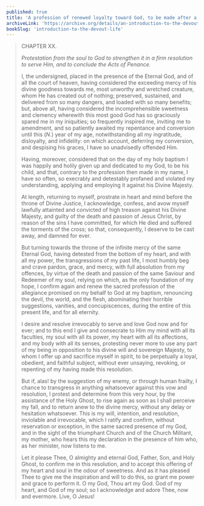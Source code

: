 ```yaml
---
published: true
title: 'A profession of renewed loyalty toward God, to be made after a General Confession'
archiveLink: 'https://archive.org/details/an-introduction-to-the-devout-life/page/38?view=theater'
bookSlug: 'introduction-to-the-devout-life'
---
```


> CHAPTER XX.
>
> *Protestation from the soul to God to strengthen it in a firm resolution to serve Him, and to conclude the Acts of Penance.*
>
> I, the undersigned, placed in the presence of the Eternal God, and of all the court of heaven, having considered the exceeding mercy of his divine goodness towards me, most unworthy and wretched creature, whom He has created out of nothing; preserved, sustained, and delivered from so many dangers, and loaded with so many benefits; but, above all, having considered the incomprehensible sweetness and clemency wherewith this most good God has so graciously spared me in my iniquities; so frequently inspired me, inviting me to amendment, and so patiently awaited my repentance and conversion until this (*N*.) year of my age, notwithstanding all my ingratitude, disloyalty, and infidelity: on which account, deferring my conversion, and despising his graces, I have so unadvisedly offended Him.
>
> Having, moreover, considered that on the day of my holy baptism I was happily and holily given up and dedicated to my God, to be his child, and that, contrary to the profession then made in my name, I have so often, so execrably and detestably profaned and violated my understanding, applying and employing it against his Divine Majesty.
>
> At length, returning to myself, prostrate in heart and mind before the throne of Divine Justice, I acknowledge, confess, and avow myself lawfully attainted and convicted of high treason against his Divine Majesty, and guilty of the death and passion of Jesus Christ, by reason of the sins I have committed, for which He died and suffered the torments of the cross; so that, consequently, I deserve to be cast away, and damned for ever.
>
> But turning towards the throne of the infinite mercy of the same Eternal God, having detested from the bottom of my heart, and with all my power, the transgressions of my past life, I most humbly beg and crave pardon, grace, and mercy, with full absolution from my offences, by virtue of the death and passion of the same Saviour and Redeemer of my soul, relying on which, as the only foundation of my hope, I confirm again and renew the sacred profession of the allegiance promised on my behalf to God at my baptism, renouncing the devil, the world, and the flesh, abominating their horrible suggestions, vanities, and concupiscences, during the entire of this present life, and for all eternity.
>
> I desire and resolve irrevocably to serve and love God now and for ever; and to this end I give and consecrate to Him my mind with all its faculties, my soul with all its power, my heart with all its affections, and my body with all its senses, protesting never more to use any part of my being in opposition to his divine will and sovereign Majesty, to whom I offer up and sacrifice myself in spirit, to be perpetually a loyal, obedient, and faithful subject, without ever unsaying, revoking, or repenting of my having made this resolution.
>
> But if, alas! by the suggestion of my enemy, or through human frailty, I chance to transgress in anything whatsoever against this vow and resolution, I protest and determine from this very hour, by the assistance of the Holy Ghost, to rise again as soon as I shall perceive my fall, and to return anew to the divine mercy, without any delay or hesitation whatsoever. This is my will, intention, and resolution, inviolable and irrevocable, which I ratify and confirm, without reservation or exception, in the same sacred presence of my God, and in the sight of the triumphant Church and of the Church Militant, my mother, who hears this my declaration in the presence of him who, as her minister, now listens to me.
>
> Let it please Thee, O almighty and eternal God, Father, Son, and Holy Ghost, to confirm me in this resolution, and to accept this offering of my heart and soul in the odour of sweetness. And as it has pleased Thee to give me the inspiration and will to do this, so grant me power and grace to perform it. O my God, Thou art my God. God of my heart, and God of my soul; so I acknowledge and adore Thee, now and evermore. Live, O Jesus!
